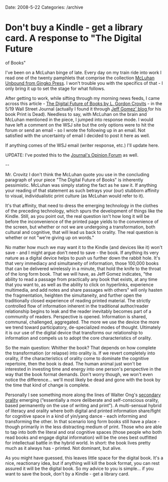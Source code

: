 Date: 2008-5-22
Categories: /archive

# Don't buy a Kindle - get a library card.  A response to "The Digital Future
  of Books"

I've been on a McLuhan binge of late.  Every day on my train ride into work I read one of the twenty pamphlets that comprise the collection <a href="http://www.gingkopress.com/_cata/_mclu/mcluun.htm">McLuhan Unbound from Gingko Press</a>.  I won't trouble you with the specifics of that - I only bring it up to set the stage for what follows.

After getting to work, while sifting through my morning news feeds, I came across this article - <a href="http://online.wsj.com/article/SB121115298895702155.html?mod=todays_columnists">The Digital Future of Books by L. Gordon Crovits</a> - in the 5/19 Wall Street Journal (actually I found it through <a href="http://printisdeadblog.com/2008/05/21/the-wall-street-journal-on-the-digital-future-of-books/">Jeff Gomez' blog </a>for his book Print is Dead).  Needless to say, with McLuhan on the brain and McLuhan mentioned in the piece, I jumped into response mode.  I would have left a comment on the WSJ site but the only options were to hit the forum or send an email - so I wrote the following up in an email.  Not satisfied with the uncertainty of email I decided to post it here as well.  

If anything comes of the WSJ email (writer response, etc.) I'll update here.

UPDATE: I've posted this to the <a href="http://forums.wsj.com/viewtopic.php?t=2590">Journal's Opinion Forum</a> as well. 

--

Mr. Crovitz
I don't think the McLuhan quote you use in the concluding paragraph of your piece "The Digital Future of Books" is inherently pessimistic.  McLuhan was simply stating the fact as he saw it.  If anything your reading of that statement as such betrays your (our) stubborn affinity to visual, individualistic print culture (as McLuhan would refer to it).  

It's that affinity, that need to dress the emerging technology in the clothes of the preceding technology, which spurs the development of things like the Kindle.  Still, as you point out, the real question isn't how long it will be before the inconvenience of the printed page yields to the convenience of the screen, but whether or not we are undergoing a transformation, both cultural and cognitive, that will lead us back to orality.  The real question is whether or not "we're giving up on words."  

No matter how much we may want it to the Kindle (and devices like it) won't save - and I might argue don't need to save -  the book.  If anything its very nature as a digital device helps to push us further down the rabbit hole.  It's that very immediacy and simultaneity of information, those 100,000 books that can be delivered wirelessly in a minute, that hold the knife to the throat of the long form book.  That we will have, as Jeff Gomez indicates, "the ability to read a passage from practically any book that exists, at any time that you want to, as well as the ability to click on hyperlinks, experience multimedia, and add notes and share passages with others"  will only hasten the fragmentation, heighten the simultaneity, and further open the traditionally closed experience of reading printed material.  The strictly controlled flow of information inherent in the traditional author/reader relationship begins to leak and the reader inevitably becomes part of a community of readers.  Perspective is opened. Information is shared, communal, challenged, aggregated.  The more we use the device the more we trend toward participatory, de-specialized modes of thought.  Ultimately it is our use of the digital device that transforms our relationship to information and compels us to adopt the core characteristics of orality.

So the main question: Whither the book?  That depends on how complete the transformation (or relapse) into orality is.  If we revert completely into orality, if the characteristics of orality come to dominate the cognitive repertoire, then the book is dead.  The human animal just won't be interested in investing time and energy into one person's perspective in the way that the book format demands.  Don't worry though, we won't even notice the difference... we'll most likely be dead and gone with the book by the time that kind of change is complete. 

Personally I see something more along the lines of Walter Ong's <a href="http://en.wikipedia.org/wiki/Secondary_orality">secondary orality</a> emerging (&ldquo;essentially a more deliberate and self-conscious orality, based permanently on the use of writing and print&rdquo;).  A multi-sensual hybrid of literacy and orality where both digital and printed information share/fight for cognitive space in a kind of yin/yang dance - each informing and transforming the other.  In that scenario long form books still have a place - though primarily in the less distracting medium of print.  Those who are able to tap into both the literal and oral cognitive spaces (those people who both read books and engage digital information) will be the ones best outfitted for intellectual battle in the hybrid world.  In short: the book lives pretty much as it always has -  printed.  Not dominant, but alive.

As you might have guessed, this leaves little space for the digital book.  It's a nice, reactionary idea, but if anything will kill the book format, you can rest assured it will be the digital book.  So my advice to you is simple... if you want to save the book, don't by a Kindle - get a library card.




